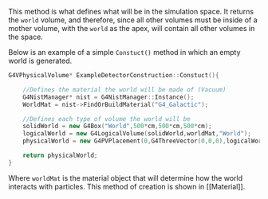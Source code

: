 This method is what defines what will be in the simulation space. It returns the `world` volume, and therefore, since all other volumes must be inside of a mother volume, with the `world` as the apex, will contain all other volumes in the space.

Below is an example of a simple `Constuct()` method in which an empty world is generated.

```CPP TI:"ExampleDetectorConstuction.cpp"
G4VPhysicalVolume* ExampleDetectorConstruction::Constuct(){

	//Defines the material the world will be made of (Vacuum)
	G4NistManager* nist = G4NistManager::Instance();
	WorldMat = nist->FindOrBuildMaterial("G4_Galactic");

	//Defines each type of volume the world will be
	solidWorld = new G4Box("World",500*cm,500*cm,500*cm);
	logicalWorld = new G4LogicalVolume(solidWorld,worldMat,"World");
	physicalWorld = new G4PVPlacement(0,G4ThreeVector(0,0,0),logicalWorld,"World",0,false,0,true);

	return physicalWorld;
}
```
Where `worldMat` is the material object that will determine how the world interacts with particles. This method of creation is shown in [[Material]]. 
